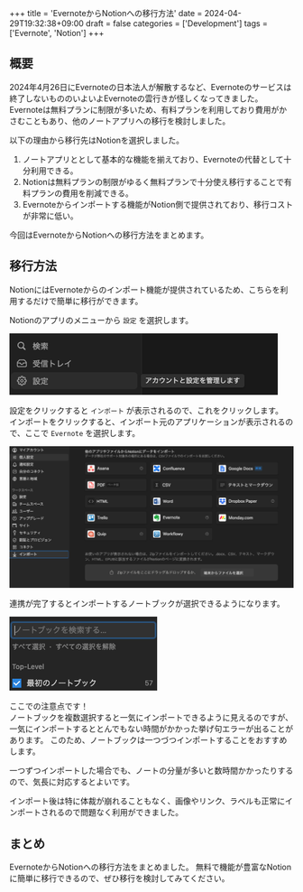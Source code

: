 +++
title = 'EvernoteからNotionへの移行方法'
date = 2024-04-29T19:32:38+09:00
draft = false
categories = ['Development']
tags = ['Evernote', 'Notion']
+++

## 概要
2024年4月26日にEvernoteの日本法人が解散するなど、Evernoteのサービスは終了しないもののいよいよEvernoteの雲行きが怪しくなってきました。  
Evernoteは無料プランに制限が多いため、有料プランを利用しており費用がかさむこともあり、他のノートアプリへの移行を検討しました。  

以下の理由から移行先はNotionを選択しました。 

1. ノートアプリととして基本的な機能を揃えており、Evernoteの代替として十分利用できる。
2. Notionは無料プランの制限がゆるく無料プランで十分使え移行することで有料プランの費用を削減できる。
3. Evernoteからインポートする機能がNotion側で提供されており、移行コストが非常に低い。

今回はEvernoteからNotionへの移行方法をまとめます。

## 移行方法

NotionにはEvernoteからのインポート機能が提供されているため、こちらを利用するだけで簡単に移行ができます。

Notionのアプリのメニューから `設定` を選択します。

![Notionの設定](img-026-001.png)

設定をクリックすると `インポート` が表示されるので、これをクリックします。  
インポートをクリックすると、インポート元のアプリケーションが表示されるので、ここで `Evernote` を選択します。

![Notionのインポート](img-026-002.png)

連携が完了するとインポートするノートブックが選択できるようになります。

![Notionのインポート](img-026-003.png)

ここでの注意点です！  
ノートブックを複数選択すると一気にインポートできるように見えるのですが、一気にインポートするととんでもない時間がかかった挙げ句エラーが出ることがあります。
このため、ノートブックは一つづつインポートすることをおすすめします。

一つずつインポートした場合でも、ノートの分量が多いと数時間かかったりするので、気長に対応するとよいです。

インポート後は特に体裁が崩れることもなく、画像やリンク、ラベルも正常にインポートされるので問題なく利用ができました。  

## まとめ

EvernoteからNotionへの移行方法をまとめました。
無料で機能が豊富なNotionに簡単に移行できるので、ぜひ移行を検討してみてください。
